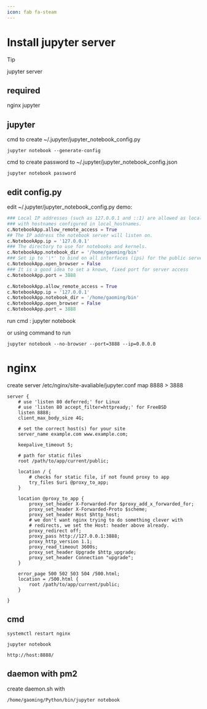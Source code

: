 ```yaml
---
icon: fab fa-steam
---
```


# Install jupyter server

> [!TIP]  
> jupyter server

## required

nginx
jupyter


## jupyter

cmd to create ~/.jupyter/jupyter_notebook_config.py

```shell
jupyter notebook --generate-config
```

cmd to create password to ~/.jupyter/jupyter_notebook_config.json

```shell
jupyter notebook password
```


## edit config.py
edit ~/.jupyter/jupyter_notebook_config.py
demo:

```python
### Local IP addresses (such as 127.0.0.1 and ::1) are allowed as local, along 
### with hostnames configured in local_hostnames.
c.NotebookApp.allow_remote_access = True
## The IP address the notebook server will listen on.
c.NotebookApp.ip = '127.0.0.1'
### The directory to use for notebooks and kernels.
c.NotebookApp.notebook_dir = '/home/gaoming/bin'
### Set ip to '\*' to bind on all interfaces (ips) for the public server
c.NotebookApp.open_browser = False 
### It is a good idea to set a known, fixed port for server access
c.NotebookApp.port = 3888
```

```python
c.NotebookApp.allow_remote_access = True
c.NotebookApp.ip = '127.0.0.1'
c.NotebookApp.notebook_dir = '/home/gaoming/bin'
c.NotebookApp.open_browser = False
c.NotebookApp.port = 3888
```

run cmd : jupyter notebook

or using command to run

```shell
jupyter notebook --no-browser --port=3888 --ip=0.0.0.0
```

# nginx

create server /etc/nginx/site-avaliable/jupyter.conf
map 8888 > 3888

```
server { 
    # use 'listen 80 deferred;' for Linux 
    # use 'listen 80 accept_filter=httpready;' for FreeBSD
    listen 8888;
    client_max_body_size 4G;
    
    # set the correct host(s) for your site
    server_name example.com www.example.com;
    
    keepalive_timeout 5;
    
    # path for static files
    root /path/to/app/current/public;
    
    location / {
        # checks for static file, if not found proxy to app
        try_files $uri @proxy_to_app;
    }
    
    location @proxy_to_app {
        proxy_set_header X-Forwarded-For $proxy_add_x_forwarded_for;
        proxy_set_header X-Forwarded-Proto $scheme;
        proxy_set_header Host $http_host;
        # we don't want nginx trying to do something clever with
        # redirects, we set the Host: header above already.
        proxy_redirect off;
        proxy_pass http://127.0.0.1:3888;
        proxy_http_version 1.1;
        proxy_read_timeout 3600s;
        proxy_set_header Upgrade $http_upgrade;
        proxy_set_header Connection "upgrade";
    }
    
    error_page 500 502 503 504 /500.html;
    location = /500.html {
        root /path/to/app/current/public;
    }

}
```
## cmd 

```
systemctl restart nginx

jupyter notebook

http://host:8888/
```

## daemon with pm2
create daemon.sh with
```shell
/home/gaoming/Python/bin/jupyter notebook
```

